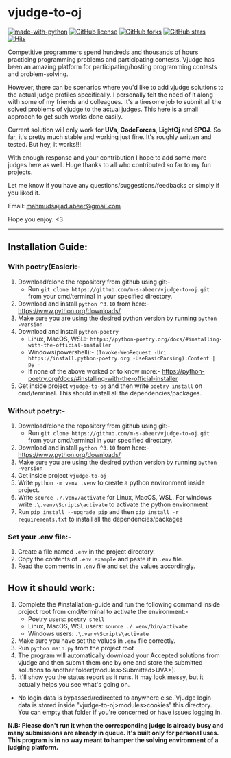 # vjudge-to-oj
[![made-with-python](https://img.shields.io/badge/Made%20with-Python-1f425f.svg)](https://www.python.org/)
[![GitHub license](https://img.shields.io/github/license/m-s-abeer/vjudge-to-oj.svg)](https://github.com/m-s-abeer/vjudge-to-oj/blob/master/LICENSE)
[![GitHub forks](https://img.shields.io/github/forks/m-s-abeer/vjudge-to-oj.svg?style=social&label=Fork)](https://github.com/m-s-abeer/vjudge-to-oj)
[![GitHub stars](https://img.shields.io/github/stars/m-s-abeer/vjudge-to-oj.svg?style=social&label=Stars)](https://github.com/m-s-abeer/vjudge-to-oj)
[![Hits](https://hits.seeyoufarm.com/api/count/incr/badge.svg?url=https%3A%2F%2Fgithub.com%2Fm-s-abeer%2Fvjudge-to-oj%2Fhit-counter&count_bg=%2379C83D&title_bg=%23555555&icon=&icon_color=%23E7E7E7&title=hits&edge_flat=false)](https://hits.seeyoufarm.com)

Competitive programmers spend hundreds and thousands of hours practicing programming problems and participating contests.
Vjudge has been an amazing platform for participating/hosting programming contests and problem-solving.

However, there can be scenarios where you'd like to add vjudge solutions to the actual judge profiles specifically.
I personally felt the need of it along with some of my friends and colleagues.
It's a tiresome job to submit all the solved problems of vjudge to the actual judges. This here is a small approach to get such works done easily.

Current solution will only work for **UVa**, **CodeForces**, **LightOj** and **SPOJ**. 
So far, it's pretty much stable and working just fine. It's roughly written and tested. But hey, it works!!!

With enough response and your contribution I hope to add some more judges here as well. Huge thanks to all who contributed so far to my fun projects.

Let me know if you have any questions/suggestions/feedbacks or simply if you liked it.

Email: mahmudsajjad.abeer@gmail.com

Hope you enjoy. <3
<hr>

## Installation Guide:
### With poetry(Easier):-
1. Download/clone the repository from github using git:-
   * Run `git clone https://github.com/m-s-abeer/vjudge-to-oj.git` from your cmd/terminal in your specified directory.
1. Download and install `python ^3.10` from here:- https://www.python.org/downloads/
1. Make sure you are using the desired python version by running `python --version`
1. Download and install `python-poetry`
   * Linux, MacOS, WSL:- `https://python-poetry.org/docs/#installing-with-the-official-installer`
   * Windows(powershell):- `(Invoke-WebRequest -Uri https://install.python-poetry.org -UseBasicParsing).Content | py -`
   * If none of the above worked or to know more:- https://python-poetry.org/docs/#installing-with-the-official-installer
1. Get inside project `vjudge-to-oj` and then write `poetry install` on cmd/terminal. This should install all the dependencies/packages.

### Without poetry:-
1. Download/clone the repository from github using git:-
   * Run `git clone https://github.com/m-s-abeer/vjudge-to-oj.git` from your cmd/terminal in your specified directory.
1. Download and install `python ^3.10` from here:- https://www.python.org/downloads/
1. Make sure you are using the desired python version by running `python --version`
1. Get inside project `vjudge-to-oj`
1. Write `python -m venv .venv` to create a python environment inside project. 
1. Write `source ./.venv/activate` for Linux, MacOS, WSL. For windows write `.\.venv\Scripts\activate` to activate the python environment
1. Run `pip install --upgrade pip` and then `pip install -r requirements.txt` to install all the dependencies/packages

### Set your .env file:-
1. Create a file named `.env` in the project directory.
1. Copy the contents of `.env.example` and paste it in `.env` file.
1. Read the comments in `.env` file and set the values accordingly.

## How it should work:
1. Complete the #installation-guide and run the following command inside project root from cmd/terminal to activate the environment:-
   * Poetry users: `poetry shell`
   * Linux, MacOS, WSL users: `source ./.venv/bin/activate`
   * Windows users: `.\.venv\Scripts\activate`
2. Make sure you have set the values in `.env` file correctly.
3. Run `python main.py` from the project root
4. The program will automatically download your Accepted solutions from vjudge and then submit them one by one and store the submitted solutions to another folder(modules>Submitted>UVA>).
5. It'll show you the status report as it runs. It may look messy, but it actually helps you see what's going on.
* No login data is bypassed/redirected to anywhere else. Vjudge login data is stored inside "vjudge-to-oj>modules>cookies" this directory. You can empty that folder if you're concerned or have issues logging in.

**N.B: Please don't run it when the corresponding judge is already busy and many submissions are already in queue. It's built only for personal uses. This program is in no way meant to hamper the solving environment of a judging platform.**

